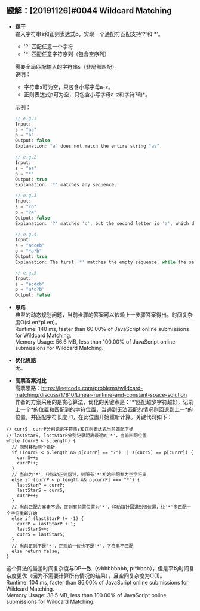 ## 题解：[20191126]#0044 Wildcard Matching
- **题干**   
输入字符串s和正则表达式p，实现一个通配符匹配支持'?'和'*'。   
  - '?' 匹配任意一个字符
  - '*' 匹配任意字符序列（包含空序列）

  需要全局匹配输入的字符串s（非局部匹配）。    
  说明：   
    - 字符串s可为空，只包含小写字母a-z。    
    - 正则表达式p可为空，只包含小写字母a-z和字符?和*。   
  
  示例：   
  ```javascript
  // e.g.1
  Input:
  s = "aa"
  p = "a"
  Output: false
  Explanation: "a" does not match the entire string "aa".

  // e.g.2
  Input:
  s = "aa"
  p = "*"
  Output: true
  Explanation: '*' matches any sequence.

  // e.g.3
  Input:
  s = "cb"
  p = "?a"
  Output: false
  Explanation: '?' matches 'c', but the second letter is 'a', which does not match 'b'.

  // e.g.4
  Input:
  s = "adceb"
  p = "*a*b"
  Output: true
  Explanation: The first '*' matches the empty sequence, while the second '*' matches the substring "dce".

  // e.g.5
  Input:
  s = "acdcb"
  p = "a*c?b"
  Output: false
  ```

- **思路**   
典型的动态规划问题，当前步骤的答案可以依赖上一步骤答案得出。时间复杂度O(sLen*pLen)。      
Runtime: 140 ms, faster than 60.00% of JavaScript online submissions for Wildcard Matching.   
Memory Usage: 56.6 MB, less than 100.00% of JavaScript online submissions for Wildcard Matching.   


- **优化思路**   
无。  
 

- **高票答案对比**   
高票思路：https://leetcode.com/problems/wildcard-matching/discuss/17810/Linear-runtime-and-constant-space-solution      
作者的方案采用的是贪心算法，优化的关键点是：'*'匹配越少字符越好，记录上一个\*的位置和匹配到的字符位置，当遇到无法匹配的情况则回退到上一\*的位置，并匹配字符长度+1，在此位置开始重新计算。关键代码如下：   
```
// currS, currP分别记录字符串s和正则表达式当前匹配下标
// lastStarS, lastStarP分别记录距离最近的'*'，当前匹配位置
while (currS < s.length) {
  // 同时移动两个指针
  if ((currP < p.length && p[currP] == "?") || s[currS] == p[currP]) {
    currS++;
    currP++;
  }
  // 当前为'*'，只移动正则指针，则所有'*'初始匹配都为空字符串
  else if (currP < p.length && p[currP] === "*") {
    lastStarP = currP;
    lastStarS = currS;
    currP++;
  }
  // 当前匹配方案走不通，正则有前置位置为'*'，移动指针回退到该位置，让'*'多匹配一个字符重新开始
  else if (lastStarP != -1) {
    currP = lastStarP + 1;
    lastStarS++;
    currS = lastStarS;
  }
  // 当前正则不是'*'，正则前一位也不是'*'，字符串不匹配
  else return false;
}
```
这个算法的最差时间复杂度与DP一致（s:bbbbbbbb, p:\*bbbb），但是平均时间复杂度更优（因为不需要计算所有情况的结果），且空间复杂度为O(1)。    
Runtime: 104 ms, faster than 86.00% of JavaScript online submissions for Wildcard Matching.   
Memory Usage: 38.5 MB, less than 100.00% of JavaScript online submissions for Wildcard Matching.   

